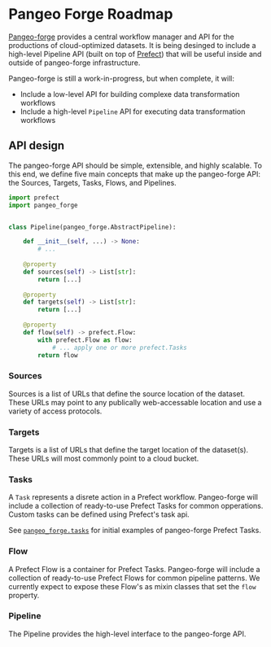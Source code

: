 # Pangeo Forge Roadmap

[Pangeo-forge](https://github.com/pangeo-forge/pangeo-forge) provides a central workflow manager and API for the productions of cloud-optimized datasets. It is being desinged to include a high-level Pipeline API (built on top of [Prefect](https://www.prefect.io/)) that will be useful inside and outside of pangeo-forge infrastructure.

Pangeo-forge is still a work-in-progress, but when complete, it will:

- Include a low-level API for building complexe data transformation workflows
- Include a high-level `Pipeline` API for executing data transformation workflows

## API design

The pangeo-forge API should be simple, extensible, and highly scalable.
To this end, we define five main concepts that make up the pangeo-forge API: the Sources, Targets, Tasks, Flows, and Pipelines.

```python
import prefect
import pangeo_forge


class Pipeline(pangeo_forge.AbstractPipeline):

    def __init__(self, ...) -> None:
        # ...
    
    @property
    def sources(self) -> List[str]:
        return [...]
    
    @property
    def targets(self) -> List[str]:
        return [...]
    
    @property
    def flow(self) -> prefect.Flow:
        with prefect.Flow as flow:
            # ... apply one or more prefect.Tasks
        return flow
```

### Sources

Sources is a list of URLs that define the source location of the dataset. 
These URLs may point to any publically web-accessable location and use a variety of access protocols.

### Targets

Targets is a list of URLs that define the target location of the dataset(s).
These URLs will most commonly point to a cloud bucket.

### Tasks

A `Task` represents a disrete action in a Prefect workflow.
Pangeo-forge will include a collection of ready-to-use Prefect Tasks for common opperations.
Custom tasks can be defined using Prefect's task api.

See [`pangeo_forge.tasks`](https://github.com/pangeo-forge/pangeo-forge/tree/master/pangeo_forge/tasks) for initial examples of pangeo-forge Prefect Tasks.

### Flow

A Prefect Flow is a container for Prefect Tasks.
Pangeo-forge will include a collection of ready-to-use Prefect Flows for common pipeline patterns.
We currently expect to expose these Flow's as mixin classes that set the `flow` property.

### Pipeline

The Pipeline provides the high-level interface to the pangeo-forge API.